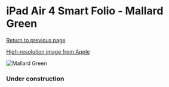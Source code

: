# iPad Air 4 Smart Folio - Mallard Green

[Return to previous page](/ipad_pro2)

[High-resolution image from Apple](https://store.storeimages.cdn-apple.com/8756/as-images.apple.com/is/MJM53?wid=4500&hei=4500&fmt=png)

<div style="width: 384px"><img src="/everyphone/MJM53.png" alt="Mallard Green"></div>

### Under construction
